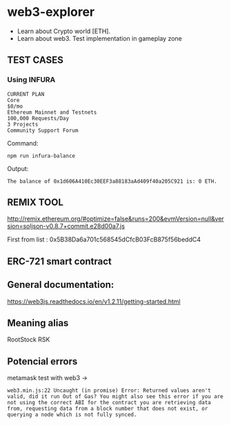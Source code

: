 
# web3-explorer

  - Learn about Crypto world [ETH].
  - Learn about web3. Test implementation in gameplay zone



## TEST CASES

### Using INFURA

```
CURRENT PLAN
Core
$0/mo
Ethereum Mainnet and Testnets
100,000 Requests/Day
3 Projects
Community Support Forum
```

Command:
```
npm run infura-balance
```

Output:
```
The balance of 0x1d606A410Ec30EEF3a88183aAd409f40a205C921 is: 0 ETH.
```


## REMIX TOOL

http://remix.ethereum.org/#optimize=false&runs=200&evmVersion=null&version=soljson-v0.8.7+commit.e28d00a7.js

First from list : 0x5B38Da6a701c568545dCfcB03FcB875f56beddC4

## ERC-721 smart contract




## General documentation:

https://web3js.readthedocs.io/en/v1.2.11/getting-started.html


## Meaning alias

 RootStock  RSK 
 

## Potencial errors 


metamask test with web3 ->
```
web3.min.js:22 Uncaught (in promise) Error: Returned values aren't valid, did it run Out of Gas? You might also see this error if you are not using the correct ABI for the contract you are retrieving data from, requesting data from a block number that does not exist, or querying a node which is not fully synced.
```